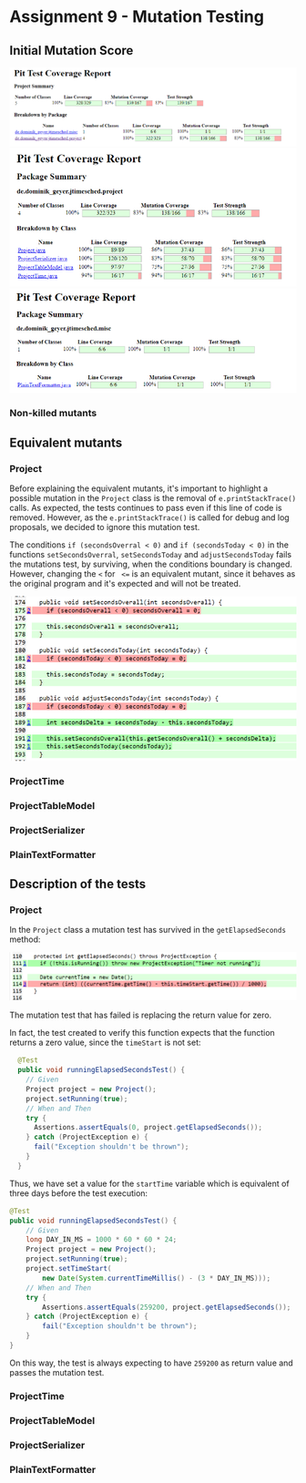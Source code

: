 # Assignment 9 - Mutation Testing

## Initial Mutation Score

![](./images/report_initial_all.png)
![](./images/report_initial_report.png)
![](./images/report_initial_misc.png)
<!-- 
- Adicionalmente dizer que mudamos o codigo de testes anteriores para não shaver testes a falhar?
    - ProjectSerializer :: unnamedElementTest e nullElementTest() :: falhavam porque addXmlElement nao lidava com strings nulas ou vazias no element. Adicionamos um if que verifica isto e dá SAXException se falhar
    - ProjectTime :: parseSecondsInvalidTest :: adicionamos um if para dar throw de ParseException se o parameter for null
    - ProjectTime :: formatSecondsBoundary e formatSecondsPartitionTest :: devolvemos 0:00:00 para numeros negativos
- Explicar porque razão não incluímos os testes e a class JTimeSched 
-->

### Non-killed mutants
<!--Explain which classes have more non-killed mutants -->

## Equivalent mutants
<!-- for each class -->

### Project

Before explaining the equivalent mutants, it's important to highlight a possible mutation in the `Project` class is the removal of `e.printStackTrace()` calls. As expected, the tests continues to pass even if this line of code is removed. However, as the `e.printStackTrace()` is called for debug and log proposals, we decided to ignore this mutation test.

The conditions `if (secondsOverral < 0)` and `if (secondsToday < 0)`  in the functions `setSecondsOverral`, `setSecondsToday` and `adjustSecondsToday` fails the mutations test, by surviving, when the conditions boundary is changed. 
However, changing the `<` for ` <=` is an equivalent mutant, since it behaves as the original program and it's expected and will not be treated. 

![](./images/project_secondsToday.png)




### ProjectTime

### ProjectTableModel

### ProjectSerializer

### PlainTextFormatter

## Description of the tests 

###  Project 

In the `Project` class a mutation test has survived in the `getElapsedSeconds` method: 

![](./images/project_getElapsedSeconds.png)

The mutation test that has failed is replacing the return value for zero. 

In fact, the test created to verify this function expects that the function returns a zero value, since the `timeStart` is not set: 

```java
  @Test
  public void runningElapsedSecondsTest() {
    // Given
    Project project = new Project();
    project.setRunning(true);
    // When and Then
    try {
      Assertions.assertEquals(0, project.getElapsedSeconds());
    } catch (ProjectException e) {
      fail("Exception shouldn't be thrown");
    }
  }
```

  Thus, we have set a value for the `startTime` variable which is equivalent of three days before the test execution: 

```java
@Test
public void runningElapsedSecondsTest() {
    // Given
    long DAY_IN_MS = 1000 * 60 * 60 * 24;
    Project project = new Project();
    project.setRunning(true);
    project.setTimeStart(
        new Date(System.currentTimeMillis() - (3 * DAY_IN_MS)));
    // When and Then
    try {
        Assertions.assertEquals(259200, project.getElapsedSeconds());
    } catch (ProjectException e) {
        fail("Exception shouldn't be thrown");
    }
}
```

On this way, the test is always expecting to have `259200` as return value and passes the mutation test. 


### ProjectTime 

### ProjectTableModel 

### ProjectSerializer 

### PlainTextFormatter 